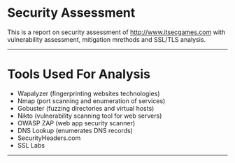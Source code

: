 # Security Assessment
This is a report on security assessment of http://www.itsecgames.com with vulnerability assessment, mitigation mrethods and SSL/TLS analysis.

---

# Tools Used For Analysis
 * Wapalyzer (fingerprinting websites technologies)
 * Nmap (port scanning and enumeration of services)
 * Gobuster (fuzzing directories and virtual hosts)
 * Nikto (vulnerability scanning tool for web servers)
 * OWASP ZAP (web app security scanner)
 * DNS Lookup (enumerates DNS records)
 * SecurityHeaders.com
 * SSL Labs

---
